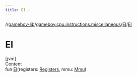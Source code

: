 ```yaml
---
title: EI -
---
```

//[gameboy-lib](../../index.md)/[gameboy.cpu.instructions.miscellaneous](../index.md)/[EI](index.md)/[EI](-e-i.md)



# EI  
[jvm]  
Content  
fun [EI](-e-i.md)(registers: [Registers](../../gameboy.cpu/-registers/index.md), mmu: [Mmu](../../gameboy.memory/-mmu/index.md))  



